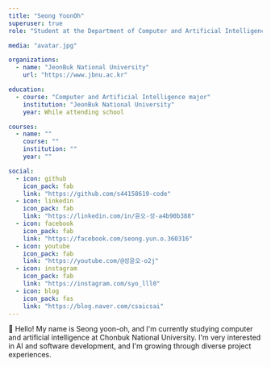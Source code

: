 ```yaml
---
title: "Seong YoonOh"
superuser: true
role: "Student at the Department of Computer and Artificial Intelligence, Jeonbuk National University"

media: "avatar.jpg"

organizations:
  - name: "JeonBuk National University"
    url: "https://www.jbnu.ac.kr"

education:
  - course: "Computer and Artificial Intelligence major"
    institution: "JeonBuk National University"
    year: While attending school

courses:
  - name: ""
    course: ""
    institution: ""
    year: ""

social:
  - icon: github
    icon_pack: fab
    link: "https://github.com/s44158619-code"
  - icon: linkedin
    icon_pack: fab
    link: "https://linkedin.com/in/윤오-성-a4b90b388"
  - icon: facebook
    icon_pack: fab
    link: "https://facebook.com/seong.yun.o.360316"
  - icon: youtube
    icon_pack: fab
    link: "https://youtube.com/@성윤오-o2j"
  - icon: instagram
    icon_pack: fab
    link: "https://instagram.com/syo_lll0"
  - icon: blog
    icon_pack: fas
    link: "https://blog.naver.com/csaicsai"
---
```


👋 Hello! My name is Seong yoon-oh, and I'm currently studying computer and artificial intelligence at Chonbuk National University.
I'm very interested in AI and software development, and I'm growing through diverse project experiences.
